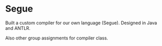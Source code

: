 # Segue

Built a custom compiler for our own language (Segue). Designed in Java and ANTLR.


Also other group assignments for compiler class.
